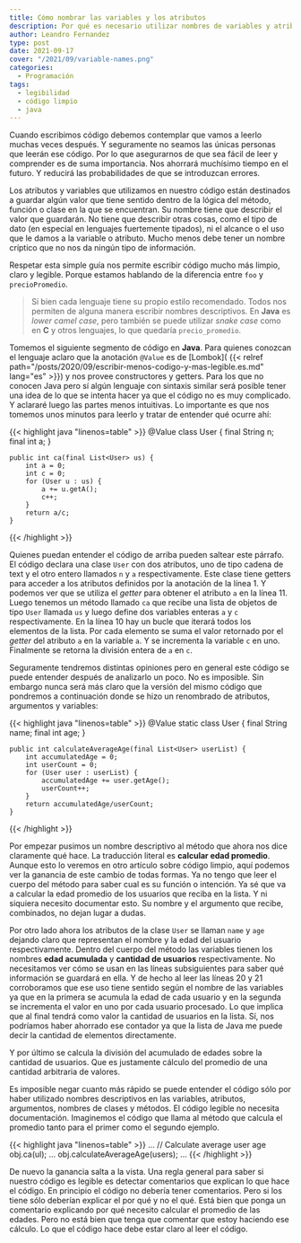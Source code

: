 ```yaml
---
title: Cómo nombrar las variables y los atributos
description: Por qué es necesario utilizar nombres de variables y atributos adecuados
author: Leandro Fernandez
type: post
date: 2021-09-17
cover: "/2021/09/variable-names.png"
categories:
  - Programación
tags:
  - legibilidad
  - código limpio
  - java
---
```


Cuando escribimos código debemos contemplar que vamos a leerlo muchas veces después. Y seguramente no seamos las únicas personas que leerán ese código. Por lo que asegurarnos de que sea fácil de leer y comprender es de suma importancia. Nos ahorrará muchísimo tiempo en el futuro. Y reducirá las probabilidades de que se introduzcan errores.

Los atributos y variables que utilizamos en nuestro código están destinados a guardar algún valor que tiene sentido dentro de la lógica del método, función o clase en la que se encuentran. Su nombre tiene que describir el valor que guardarán. No tiene que describir otras cosas, como el tipo de dato (en especial en lenguajes fuertemente tipados), ni el alcance o el uso que le damos a la variable o atributo. Mucho menos debe tener un nombre críptico que no nos da ningún tipo de información.

Respetar esta simple guía nos permite escribir código mucho más limpio, claro y legible. Porque estamos hablando de la diferencia entre `foo` y `precioPromedio`.

> Si bien cada lenguaje tiene su propio estilo recomendado. Todos nos permiten de alguna manera escribir nombres descriptivos. En **Java** es _lower camel case_, pero también se puede utilizar _snake case_ como en **C** y otros lenguajes, lo que quedaría `precio_promedio`.

Tomemos el siguiente segmento de código en **Java**. Para quienes conozcan el lenguaje aclaro que la anotación `@Value` es de [Lombok]( {{< relref path="/posts/2020/09/escribir-menos-codigo-y-mas-legible.es.md" lang="es" >}}) y nos provee constructores y getters. Para los que no conocen Java pero sí algún lenguaje con sintaxis similar será posible tener una idea de lo que se intenta hacer ya que el código no es muy complicado. Y aclararé luego las partes menos intuitivas. Lo importante es que nos tomemos unos minutos para leerlo y tratar de entender qué ocurre ahí:

{{< highlight java "linenos=table" >}}
    @Value
    class User {
        final String n;
        final int a;
    }

    public int ca(final List<User> us) {
        int a = 0;
        int c = 0;
        for (User u : us) {
            a += u.getA();
            c++;
        }
        return a/c;
    }
{{< /highlight >}}

Quienes puedan entender el código de arriba pueden saltear este párrafo. El código declara una clase `User` con dos atributos, uno de tipo cadena de text y el otro entero llamados `n` y `a` respectivamente. Este clase tiene getters para acceder a los atributos definidos por la anotación de la línea 1. Y podemos ver que se utiliza el _getter_ para obtener el atributo `a` en la línea 11. Luego tenemos un método llamado `ca` que recibe una lista de objetos de tipo `User` llamada `us` y luego define dos variables enteras `a` y `c` respectivamente. En la línea 10 hay un bucle que iterará todos los elementos de la lista. Por cada elemento se suma el valor retornado por el _getter_ del atributo `a` en la variable `a`. Y se incrementa la variable `c` en uno. Finalmente se retorna la división entera de `a` en `c`.

Seguramente tendremos distintas opiniones pero en general este código se puede entender después de analizarlo un poco. No es imposible. Sin embargo nunca será más claro que la versión del mismo código que pondremos a continuación donde se hizo un renombrado de atributos, argumentos y variables:

{{< highlight java "linenos=table" >}}
    @Value
    static class User {
        final String name;
        final int age;
    }

    public int calculateAverageAge(final List<User> userList) {
        int accumulatedAge = 0;
        int userCount = 0;
        for (User user : userList) {
            accumulatedAge += user.getAge();
            userCount++;
        }
        return accumulatedAge/userCount;
    }
{{< /highlight >}}

Por empezar pusimos un nombre descriptivo al método que ahora nos dice claramente qué hace. La traducción literal es **calcular edad promedio**. Aunque esto lo veremos en otro artículo sobre código limpio, aquí podemos ver la ganancia de este cambio de todas formas. Ya no tengo que leer el cuerpo del método para saber cual es su función o intención. Ya sé que va a calcular la edad promedio de los usuarios que reciba en la lista. Y ni siquiera necesito documentar esto. Su nombre y el argumento que recibe, combinados, no dejan lugar a dudas.

Por otro lado ahora los atributos de la clase `User` se llaman `name` y `age` dejando claro que representan el nombre y la edad del usuario respectivamente. Dentro del cuerpo del método las variables tienen los nombres **edad acumulada** y **cantidad de usuarios** respectivamente. No necesitamos ver cómo se usan en las líneas subsiguientes para saber qué información se guardará en ella. Y de hecho al leer las líneas 20 y 21 corroboramos que ese uso tiene sentido según el nombre de las variables ya que en la primera se acumula la edad de cada usuario y en la segunda se incrementa el valor en uno por cada usuario procesado. Lo que implica que al final tendrá como valor la cantidad de usuarios en la lista. Sí, nos podríamos haber ahorrado ese contador ya que la lista de Java me puede decir la cantidad de elementos directamente. 

Y por último se calcula la división del acumulado de edades sobre la cantidad de usuarios. Que es justamente cálculo del promedio de una cantidad arbitraria de valores.

Es imposible negar cuanto más rápido se puede entender el código sólo por haber utilizado nombres descriptivos en las variables, atributos, argumentos, nombres de clases y métodos. El código legible no necesita documentación. Imaginemos el código que llama al método que calcula el promedio tanto para el primer como el segundo ejemplo.

{{< highlight java "linenos=table" >}}
...
// Calculate average user age
obj.ca(ul);
...
obj.calculateAverageAge(users);
...
{{< /highlight >}}

De nuevo la ganancia salta a la vista. Una regla general para saber si nuestro código es legible es detectar comentarios que explican lo que hace el código. En principio el código no debería tener comentarios. Pero si los tiene sólo deberían explicar el por qué y no el qué. Está bien que ponga un comentario explicando por qué necesito calcular el promedio de las edades. Pero no está bien que tenga que comentar que estoy haciendo ese cálculo. Lo que el código hace debe estar claro al leer el código.